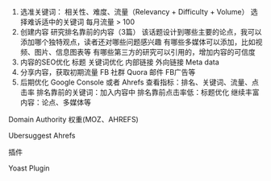 1. 选准关键词：
    相关性、难度、流量（Relevancy + Difficulty + Volume）
    选择难诉适中的关键词
    每月流量 > 100
2. 创建内容
    研究排名靠前的内容（3篇）
    该话题设计到哪些主要的论点，我可以添加哪个独特观点，读者还对哪些问题感兴趣
    有哪些多媒体可以添加，比如视频、图片、信息图表等
    有哪些第三方的研究可以引用的，增加内容的可信度
3. 内容的SEO优化
    标题
    关键词优化
    内部链接
    外向链接
    Meta data
4. 分享内容，获取初期流量
    FB 社群
    Quora
    邮件
    FB广告等
5. 后期优化
    Google Console 或者 Ahrefs
    查看指标：排名、关键词、流量、点击率
        排名靠前的关键词：加入内容中
        排名靠前点击率低：标题优化
    继续丰富内容：论点、多媒体等


Domain Authority 权重(MOZ、AHREFS)

Ubersuggest
Ahrefs

插件

Yoast Plugin